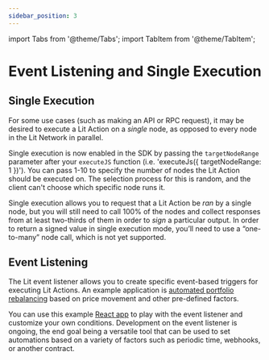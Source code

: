 ```yaml
---
sidebar_position: 3
---
```


import Tabs from '@theme/Tabs';
import TabItem from '@theme/TabItem';

# Event Listening and Single Execution

## Single Execution

For some use cases (such as making an API or RPC request), it may be desired to execute a Lit Action on a *single* node, as opposed to every node in the Lit Network in parallel.

Single execution is now enabled in the SDK by passing the `targetNodeRange` parameter after your `executeJS` function (i.e. 'executeJs({ targetNodeRange: 1 })'). You can pass 1-10 to specify the number of nodes the Lit Action should be executed on. The selection process for this is random, and the client can't choose which specific node runs it.

Single execution allows you to request that a Lit Action be *ran* by a single node, but you will still need to call 100% of the nodes and collect responses from at least two-thirds of them in order to *sign* a particular output. In order to return a signed value in single execution mode, you’ll need to use a “one-to-many” node call, which is not yet supported.


## Event Listening

The Lit event listener allows you to create specific event-based triggers for executing Lit Actions. An example application is [automated portfolio rebalancing](https://spark.litprotocol.com/automated-portfolio-rebalancing-uniswap/) based on price movement and other pre-defined factors.

You can use this example [React app](https://event-listener.litgateway.com/) to play with the event listener and customize your own conditions. Development on the event listener is ongoing, the end goal being a versatile tool that can be used to set automations based on a variety of factors such as periodic time, webhooks, or another contract. 